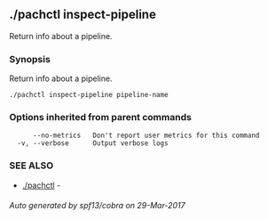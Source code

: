 ## ./pachctl inspect-pipeline

Return info about a pipeline.

### Synopsis


Return info about a pipeline.

```
./pachctl inspect-pipeline pipeline-name
```

### Options inherited from parent commands

```
      --no-metrics   Don't report user metrics for this command
  -v, --verbose      Output verbose logs
```

### SEE ALSO
* [./pachctl](./pachctl.md)	 - 

###### Auto generated by spf13/cobra on 29-Mar-2017
